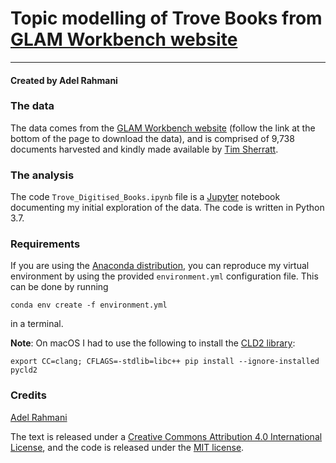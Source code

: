 # Topic modelling of Trove Books from [GLAM Workbench website](https://glam-workbench.github.io/trove-books/)

-----

#### Created by Adel Rahmani

### The data
The data comes from the [GLAM Workbench website](https://glam-workbench.github.io/trove-books/) (follow the link at the bottom of the page to download the data),
and is comprised of 9,738 documents harvested and kindly made available by [Tim Sherratt](https://timsherratt.org/).

### The analysis
The code `Trove_Digitised_Books.ipynb` file is a [Jupyter](https://jupyter.org/) notebook documenting my initial exploration of the data.
The code is written in Python 3.7.

### Requirements
If you are using the [Anaconda distribution](https://www.anaconda.com/distribution/), you can reproduce my virtual environment
by using the provided  `environment.yml` configuration file. This can be done by running
```
conda env create -f environment.yml
```
in a terminal.

__Note__: On macOS I had to use the following to install the [CLD2 library](https://github.com/CLD2Owners/cld2):

```
export CC=clang; CFLAGS=-stdlib=libc++ pip install --ignore-installed pycld2
```

### Credits
[Adel Rahmani](https://twitter.com/dinkumdata)

The text is released under a [Creative Commons Attribution 4.0 International License](http://creativecommons.org/licenses/by/4.0/), and the code is released under the [MIT license](https://opensource.org/licenses/MIT).


